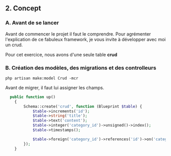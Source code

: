 ## 2. Concept
### A. Avant de se lancer
Avant de commencer le projet il faut le comprendre. Pour agrémenter l'explication de ce fabuleux framework, je vous 
invite à développer avec moi un crud.

Pour cet exercice, nous avons d'une seule table
**crud**

### B. Création des modèles, des migrations et des controlleurs
```
php artisan make:model Crud -mcr
```

Avant de migrer, il faut lui assigner les champs. 
```php
  public function up()
    {
        Schema::create('crud', function (Blueprint $table) {
            $table->increments('id');
            $table->string('title');
            $table->text('content');
            $table->integer('category_id')->unsigned()->index();
            $table->timestamps();

            $table->foreign('category_id')->references('id')->on('categories');
        });
    }

```

